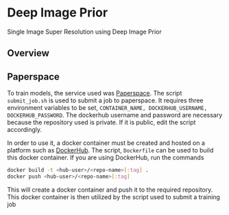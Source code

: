 # Deep Image Prior

Single Image Super Resolution using Deep Image Prior

## Overview


## Paperspace

To train models, the service used was [Paperspace](https://www.paperspace.com). The script `submit_job.sh` is used to submit a job to paperspace. It requires three environment variables to be set, `CONTAINER_NAME, DOCKERHUB_USERNAME, DOCKERHUB_PASSWORD`. The dockerhub username and password are necessary because the repository used is private. If it is public, edit the script accordingly.

In order to use it, a docker container must be created and hosted on a platform such as [DockerHub](https://hub.docker.com). The script, `Dockerfile` can be used to build this docker container. If you are using DockerHub, run the commands

```bash
docker build -t <hub-user>/<repo-name>[:tag] .
docker push <hub-user>/<repo-name>[:tag]
```

This will create a docker container and push it to the required repository. This docker container is then utilized by the script used to submit a training job